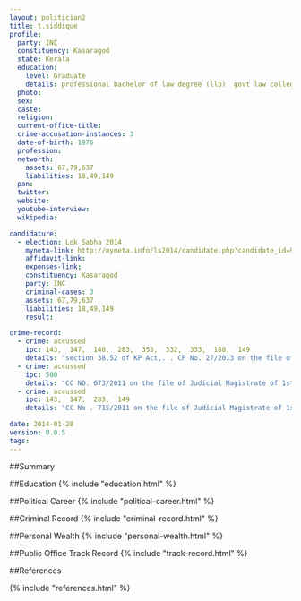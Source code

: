 ```yaml
---
layout: politician2
title: t.siddique
profile: 
  party: INC
  constituency: Kasaragod
  state: Kerala
  education: 
    level: Graduate
    details: professional bachelor of law degree (llb)  govt law college  calicut  2000
  photo: 
  sex: 
  caste: 
  religion: 
  current-office-title: 
  crime-accusation-instances: 3
  date-of-birth: 1976
  profession: 
  networth: 
    assets: 67,79,637
    liabilities: 18,49,149
  pan: 
  twitter: 
  website: 
  youtube-interview: 
  wikipedia: 

candidature: 
  - election: Lok Sabha 2014
    myneta-link: http://myneta.info/ls2014/candidate.php?candidate_id=954
    affidavit-link: 
    expenses-link: 
    constituency: Kasaragod 
    party: INC
    criminal-cases: 3
    assets: 67,79,637
    liabilities: 18,49,149
    result:  

crime-record: 
  - crime: accussed
    ipc: 143,  147,  148,  283,  353,  332,  333,  188,  149
    details: "section 38,52 of KP Act,. . CP No. 27/2013 on the file of Judicial Magistrate  of 1st class (III), Thiruvananthapuram dated 6-11-2008" 
  - crime: accussed
    ipc: 500
    details: "CC NO. 673/2011 on the file of Judicial Magistrate of 1st class (II),Thamarassery dated 2-11-2011" 
  - crime: accussed
    ipc: 143,  147,  283,  149
    details: "CC No . 715/2011 on the file of Judicial Magistrate of 1st class(I) , Alleppy dated  18-09-2008" 

date: 2014-01-28
version: 0.0.5
tags: 
---
```

##Summary


##Education
{% include "education.html" %}


##Political Career
{% include "political-career.html" %}


##Criminal Record
{% include "criminal-record.html" %}


##Personal Wealth
{% include "personal-wealth.html" %}


##Public Office Track Record
{% include "track-record.html" %}


##References


{% include "references.html" %}